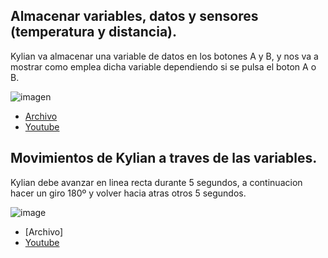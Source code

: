 
## Almacenar variables, datos y sensores (temperatura y distancia).

Kylian va almacenar una variable de datos en los botones A y B, y nos va a mostrar como emplea dicha variable dependiendo si se pulsa el boton A o B.

![imagen](https://user-images.githubusercontent.com/114906861/208392765-2240f5dc-cb61-4ca1-a8fd-66cb8a7e0552.png)

- [Archivo](https://github.com/LarryWestbrook/Maqueen/blob/main/microbit-almacenar-variables.hex)
- [Youtube](https://youtube.com/shorts/ffw1MOfSwcc)

## Movimientos de Kylian a traves de las variables.

Kylian debe avanzar en linea recta durante 5 segundos, a continuacion hacer un giro 180º y volver hacia atras otros 5 segundos.

![image](https://user-images.githubusercontent.com/114906861/208399613-61d5cb10-d579-438f-9c80-8aced2da0d03.png)


- [Archivo]
- [Youtube](https://youtube.com/shorts/rfSz6Sb7_CQ)

